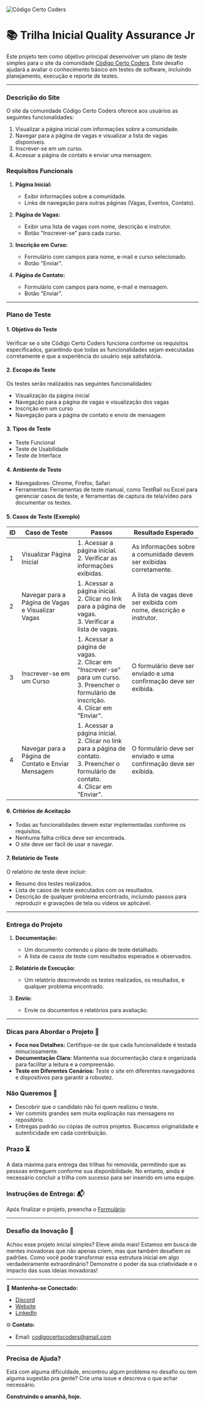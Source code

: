 ![Código Certo Coders](https://utfs.io/f/3b2340e8-5523-4aca-a549-0688fd07450e-j4edu.jfif)

# 📚 Trilha Inicial Quality Assurance Jr
Este projeto tem como objetivo principal desenvolver um plano de teste simples para o site da comunidade [Código Certo Coders](https://www.codigocertocoders.com.br/). Este desafio ajudará a avaliar o conhecimento básico em testes de software, incluindo planejamento, execução e reporte de testes.

---

### Descrição do Site

O site da comunidade Código Certo Coders oferece aos usuários as seguintes funcionalidades:
1. Visualizar a página inicial com informações sobre a comunidade.
2. Navegar para a página de vagas e visualizar a lista de vagas disponíveis.
3. Inscrever-se em um curso.
4. Acessar a página de contato e enviar uma mensagem.

### Requisitos Funcionais

1. **Página Inicial:**
   - Exibir informações sobre a comunidade.
   - Links de navegação para outras páginas (Vagas, Eventos, Contato).

2. **Página de Vagas:**
   - Exibir uma lista de vagas com nome, descrição e instrutor.
   - Botão "Inscrever-se" para cada curso.

3. **Inscrição em Curso:**
   - Formulário com campos para nome, e-mail e curso selecionado.
   - Botão "Enviar".

4. **Página de Contato:**
   - Formulário com campos para nome, e-mail e mensagem.
   - Botão "Enviar".

---

### Plano de Teste

#### 1. Objetivo do Teste
Verificar se o site Código Certo Coders funciona conforme os requisitos especificados, garantindo que todas as funcionalidades sejam executadas corretamente e que a experiência do usuário seja satisfatória.

#### 2. Escopo do Teste
Os testes serão realizados nas seguintes funcionalidades:
- Visualização da página inicial
- Navegação para a página de vagas e visualização dos vagas
- Inscrição em um curso
- Navegação para a página de contato e envio de mensagem

#### 3. Tipos de Teste
- Teste Funcional
- Teste de Usabilidade
- Teste de Interface

#### 4. Ambiente de Teste
- Navegadores: Chrome, Firefox, Safari
- Ferramentas: Ferramentas de teste manual, como TestRail ou Excel para gerenciar casos de teste, e ferramentas de captura de tela/vídeo para documentar os testes.

#### 5. Casos de Teste (Exemplo)

| ID  | Caso de Teste                                      | Passos                                                                                      | Resultado Esperado                                                  |
|-----|----------------------------------------------------|---------------------------------------------------------------------------------------------|---------------------------------------------------------------------|
| 1   | Visualizar Página Inicial                          | 1. Acessar a página inicial. <br> 2. Verificar as informações exibidas.                      | As informações sobre a comunidade devem ser exibidas corretamente.  |
| 2   | Navegar para a Página de Vagas e Visualizar Vagas | 1. Acessar a página inicial. <br> 2. Clicar no link para a página de vagas. <br> 3. Verificar a lista de vagas. | A lista de vagas deve ser exibida com nome, descrição e instrutor. |
| 3   | Inscrever-se em um Curso                           | 1. Acessar a página de vagas. <br> 2. Clicar em "Inscrever-se" para um curso. <br> 3. Preencher o formulário de inscrição. <br> 4. Clicar em "Enviar". | O formulário deve ser enviado e uma confirmação deve ser exibida.  |
| 4   | Navegar para a Página de Contato e Enviar Mensagem | 1. Acessar a página inicial. <br> 2. Clicar no link para a página de contato. <br> 3. Preencher o formulário de contato. <br> 4. Clicar em "Enviar". | O formulário deve ser enviado e uma confirmação deve ser exibida.  |

#### 6. Critérios de Aceitação
- Todas as funcionalidades devem estar implementadas conforme os requisitos.
- Nenhuma falha crítica deve ser encontrada.
- O site deve ser fácil de usar e navegar.

#### 7. Relatório de Teste
O relatório de teste deve incluir:
- Resumo dos testes realizados.
- Lista de casos de teste executados com os resultados.
- Descrição de qualquer problema encontrado, incluindo passos para reproduzir e gravações de tela ou vídeos se aplicável.

---

### Entrega do Projeto

1. **Documentação:**
   - Um documento contendo o plano de teste detalhado.
   - A lista de casos de teste com resultados esperados e observados.

2. **Relatório de Execução:**
   - Um relatório descrevendo os testes realizados, os resultados, e qualquer problema encontrado.

3. **Envio:**
   - Envie os documentos e relatórios para avaliação.

---

### Dicas para Abordar o Projeto 🌟
- **Foco nos Detalhes:** Certifique-se de que cada funcionalidade é testada minuciosamente.
- **Documentação Clara:** Mantenha sua documentação clara e organizada para facilitar a leitura e a compreensão.
- **Teste em Diferentes Cenários:** Teste o site em diferentes navegadores e dispositivos para garantir a robustez.

### Não Queremos 🚫
- Descobrir que o candidato não foi quem realizou o teste.
- Ver commits grandes sem muita explicação nas mensagens no repositório.
- Entregas padrão ou cópias de outros projetos. Buscamos originalidade e autenticidade em cada contribuição.

### Prazo ⏳
A data máxima para entrega das trilhas foi removida, permitindo que as pessoas entreguem conforme sua disponibilidade. No entanto, ainda é necessário concluir a trilha com sucesso para ser inserido em uma equipe.

### Instruções de Entrega: 📬
Após finalizar o projeto, preencha o [Formulário](https://forms.gle/gZViPMTSDV5nidSu6):  

---

### Desafio da Inovação 🚀
Achou esse projeto inicial simples? Eleve ainda mais! Estamos em busca de mentes inovadoras que não apenas criem, mas que também desafiem os padrões. Como você pode transformar essa estrutura inicial em algo verdadeiramente extraordinário? Demonstre o poder da sua criatividade e o impacto das suas ideias inovadoras!

---

🔗 **Mantenha-se Conectado:**
- [Discord](https://discord.gg/wzA9FGZHNv)
- [Website](http://www.codigocertocoders.com.br/)
- [LinkedIn](https://www.linkedin.com/company/codigocerto/)
  
🌐 **Contato:**
- Email: codigocertocoders@gmail.com

---

### Precisa de Ajuda?
Está com alguma dificuldade, encontrou algum problema no desafio ou tem alguma sugestão pra gente? Crie uma issue e descreva o que achar necessário.

**Construindo o amanhã, hoje.**
